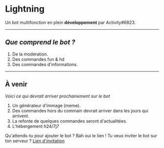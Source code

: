# Lightning
Un bot multifonction en plein **développement** par Activity#6823.

-----------------

*Que comprend le bot ?*
-----------------

<ol>
<li>De la modération.</li>
<li>Des commandes fun & hd</li>
<li>Des commandes d'informations.</li>
</ol>

-----------------

<h2>À venir</h2>


*Voici ce qui devrait arriver prochainement sur le bot*

<ol>
  <li>Un générateur d'immage (meme).</li>
  <li>Des commandes hors du commain devrait arriver dans les jours qui arrivent. </li>
  <li>La refonte de quelques commandes seront d'actualitées.</li>
  <li>L'hébergement h24/7j7</li>
</ol>

Qu'attends-tu pour ajouter le bot ? Bah oui le lien !
Tu veux inviter le bot sur ton serveur ? <a href="https://lc.cx/mEGL">Lien d'invitation</a> 
    
